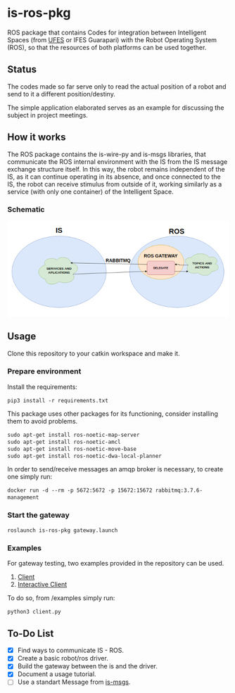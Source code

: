 # is-ros-pkg
ROS package that contains Codes for integration between Intelligent Spaces (from [UFES](https://github.com/labviros) or IFES Guarapari) with the Robot Operating System (ROS), so that the resources of both platforms can be used together.

## Status

The codes made so far serve only to read the actual position of a robot and send to it a different position/destiny.

The simple application elaborated serves as an example for discussing the subject in project meetings.

## How it works

The ROS package contains the is-wire-py and is-msgs libraries, that communicate the ROS internal environment with the IS from the IS message exchange structure itself. In this way, the robot remains independent of the IS, as it can continue operating in its absence, and once connected to the IS, the robot can receive stimulus from outside of it, working similarly as a service (with only one container) of the Intelligent Space.

### Schematic

![schematic](./is_ros_pkg/etc/schematic.png)

## Usage

Clone this repository to your catkin workspace and make it.

### Prepare environment

Install the requirements:
```shell
pip3 install -r requirements.txt
```
This package uses other packages for its functioning, consider installing them to avoid problems.
```shell
sudo apt-get install ros-noetic-map-server
sudo apt-get install ros-noetic-amcl
sudo apt-get install ros-noetic-move-base
sudo apt-get install ros-noetic-dwa-local-planner
```
In order to send/receive messages an amqp broker is necessary, to create one simply run:

```shell
docker run -d --rm -p 5672:5672 -p 15672:15672 rabbitmq:3.7.6-management
```

### Start the gateway

```shell
roslaunch is-ros-pkg gateway.launch
```
### Examples
For gateway testing, two examples provided in the repository can be used.

1. [Client](./is_ros_pkg/examples/client.py)
2. [Interactive Client](./is_ros_pkg/examples/interactive_client.py)

To do so, from /examples simply run:
```shell
python3 client.py
```
## To-Do List
 - [X] Find ways to communicate IS - ROS.
 - [X] Create a basic robot/ros driver.
 - [X] Build the gateway between the is and the driver.
 - [X] Document a usage tutorial.
 - [ ] Use a standart Message from [is-msgs](https://github.com/labviros/is-msgs/tree/master/docs).
